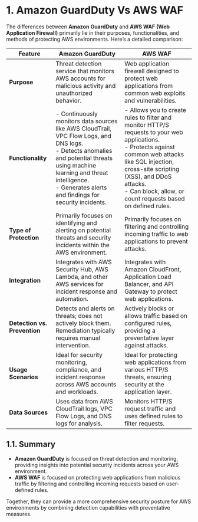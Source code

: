 # 1. Amazon GuardDuty Vs AWS WAF

The differences between **Amazon GuardDuty** and **AWS WAF (Web Application Firewall)** primarily lie in their purposes, functionalities, and methods of protecting AWS environments. Here’s a detailed comparison:

| Feature                      | Amazon GuardDuty                                                                                                                                                                                                                               | AWS WAF                                                                                                                                                                                                                                                                  |
| ---------------------------- | ---------------------------------------------------------------------------------------------------------------------------------------------------------------------------------------------------------------------------------------------- | ------------------------------------------------------------------------------------------------------------------------------------------------------------------------------------------------------------------------------------------------------------------------ |
| **Purpose**                  | Threat detection service that monitors AWS accounts for malicious activity and unauthorized behavior.                                                                                                                                          | Web application firewall designed to protect web applications from common web exploits and vulnerabilities.                                                                                                                                                              |
| **Functionality**            | - Continuously monitors data sources like AWS CloudTrail, VPC Flow Logs, and DNS logs.<br>- Detects anomalies and potential threats using machine learning and threat intelligence.<br>- Generates alerts and findings for security incidents. | - Allows you to create rules to filter and monitor HTTP/S requests to your web applications.<br>- Protects against common web attacks like SQL injection, cross-site scripting (XSS), and DDoS attacks.<br>- Can block, allow, or count requests based on defined rules. |
| **Type of Protection**       | Primarily focuses on identifying and alerting on potential threats and security incidents within the AWS environment.                                                                                                                          | Primarily focuses on filtering and controlling incoming traffic to web applications to prevent attacks.                                                                                                                                                                  |
| **Integration**              | Integrates with AWS Security Hub, AWS Lambda, and other AWS services for incident response and automation.                                                                                                                                     | Integrates with Amazon CloudFront, Application Load Balancer, and API Gateway to protect web applications.                                                                                                                                                               |
| **Detection vs. Prevention** | Detects and alerts on threats; does not actively block them. Remediation typically requires manual intervention.                                                                                                                               | Actively blocks or allows traffic based on configured rules, providing a preventative layer against attacks.                                                                                                                                                             |
| **Usage Scenarios**          | Ideal for security monitoring, compliance, and incident response across AWS accounts and workloads.                                                                                                                                            | Ideal for protecting web applications from various HTTP/S threats, ensuring security at the application layer.                                                                                                                                                           |
| **Data Sources**             | Uses data from AWS CloudTrail logs, VPC Flow Logs, and DNS logs for analysis.                                                                                                                                                                  | Monitors HTTP/S request traffic and uses defined rules to filter requests.                                                                                                                                                                                               |

## 1.1. Summary

- **Amazon GuardDuty** is focused on threat detection and monitoring, providing insights into potential security incidents across your AWS environment.
- **AWS WAF** is focused on protecting web applications from malicious traffic by filtering and controlling incoming requests based on user-defined rules.

Together, they can provide a more comprehensive security posture for AWS environments by combining detection capabilities with preventative measures.
